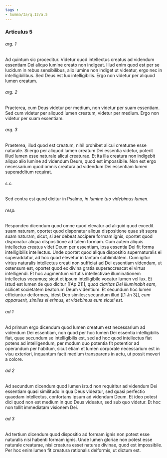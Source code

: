 ```yaml
---
tags : 
- Summa/Ia/q.12/a.5
---
```


### Articulus 5

###### arg. 1
Ad quintum sic proceditur. Videtur quod intellectus creatus ad videndum essentiam Dei aliquo lumine creato non indigeat. Illud enim quod est per se lucidum in rebus sensibilibus, alio lumine non indiget ut videatur, ergo nec in intelligibilibus. Sed Deus est lux intelligibilis. Ergo non videtur per aliquod lumen creatum.

###### arg. 2
Praeterea, cum Deus videtur per medium, non videtur per suam essentiam. Sed cum videtur per aliquod lumen creatum, videtur per medium. Ergo non videtur per suam essentiam.

###### arg. 3
Praeterea, illud quod est creatum, nihil prohibet alicui creaturae esse naturale. Si ergo per aliquod lumen creatum Dei essentia videtur, poterit illud lumen esse naturale alicui creaturae. Et ita illa creatura non indigebit aliquo alio lumine ad videndum Deum, quod est impossibile. Non est ergo necessarium quod omnis creatura ad videndum Dei essentiam lumen superadditum requirat.

###### s.c.
Sed contra est quod dicitur in Psalmo, *in lumine tuo videbimus lumen*.

###### resp.
Respondeo dicendum quod omne quod elevatur ad aliquid quod excedit suam naturam, oportet quod disponatur aliqua dispositione quae sit supra suam naturam, sicut, si aer debeat accipere formam ignis, oportet quod disponatur aliqua dispositione ad talem formam. Cum autem aliquis intellectus creatus videt Deum per essentiam, ipsa essentia Dei fit forma intelligibilis intellectus. Unde oportet quod aliqua dispositio supernaturalis ei superaddatur, ad hoc quod elevetur in tantam sublimitatem. Cum igitur virtus naturalis intellectus creati non sufficiat ad Dei essentiam videndam, ut ostensum est, oportet quod ex divina gratia superaccrescat ei virtus intelligendi. Et hoc augmentum virtutis intellectivae illuminationem intellectus vocamus; sicut et ipsum intelligibile vocatur lumen vel lux. Et istud est lumen de quo dicitur [[Ap 21]], *quod claritas Dei illuminabit eam*, scilicet societatem beatorum Deum videntium. Et secundum hoc lumen efficiuntur deiformes, idest Deo similes; secundum illud [[1 Jn 3]], *cum apparuerit, similes ei erimus, et videbimus eum sicuti est*.

###### ad 1
Ad primum ergo dicendum quod lumen creatum est necessarium ad videndum Dei essentiam, non quod per hoc lumen Dei essentia intelligibilis fiat, quae secundum se intelligibilis est, sed ad hoc quod intellectus fiat potens ad intelligendum, per modum quo potentia fit potentior ad operandum per habitum, sicut etiam et lumen corporale necessarium est in visu exteriori, inquantum facit medium transparens in actu, ut possit moveri a colore.

###### ad 2
Ad secundum dicendum quod lumen istud non requiritur ad videndum Dei essentiam quasi similitudo in qua Deus videatur, sed quasi perfectio quaedam intellectus, confortans ipsum ad videndum Deum. Et ideo potest dici quod non est medium in quo Deus videatur, sed sub quo videtur. Et hoc non tollit immediatam visionem Dei.

###### ad 3
Ad tertium dicendum quod dispositio ad formam ignis non potest esse naturalis nisi habenti formam ignis. Unde lumen gloriae non potest esse naturale creaturae, nisi creatura esset naturae divinae, quod est impossibile. Per hoc enim lumen fit creatura rationalis deiformis, ut dictum est.


